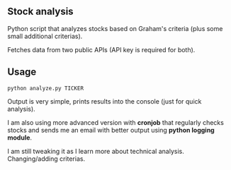 ## Stock analysis

Python script that analyzes stocks based on Graham's criteria (plus some small additional criterias). 

Fetches data from two public APIs (API key is required for both). 

## Usage
`python analyze.py TICKER`

Output is very simple, prints results into the console (just for quick analysis).

I am also using more advanced version with **cronjob** that regularly checks stocks and sends me an email with better output using **python logging module**.

I am still tweaking it as I learn more about technical analysis. Changing/adding criterias.